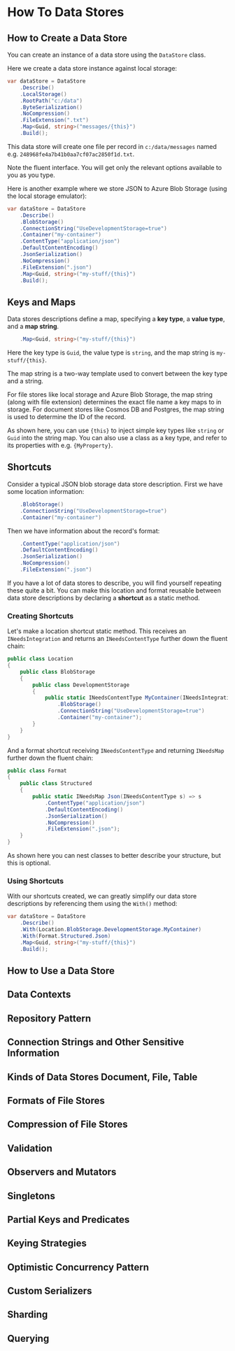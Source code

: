 # How To Data Stores

## How to Create a Data Store

You can create an instance of a data store using the `DataStore` class. 

Here we create a data store instance against local storage:

```csharp
var dataStore = DataStore
    .Describe()
    .LocalStorage()
    .RootPath("c:/data")
    .ByteSerialization()
    .NoCompression()
    .FileExtension(".txt")
    .Map<Guid, string>("messages/{this}")
    .Build();
```

This data store will create one file per record in `c:/data/messages` named e.g. `248968fe4a7b41b0aa7cf07ac2850f1d.txt`.

Note the fluent interface. You will get only the relevant options available to you as you type.

Here is another example where we store JSON to Azure Blob Storage (using the local storage emulator):

```csharp
var dataStore = DataStore
    .Describe()
    .BlobStorage()
    .ConnectionString("UseDevelopmentStorage=true")
    .Container("my-container")
    .ContentType("application/json")
    .DefaultContentEncoding()
    .JsonSerialization()
    .NoCompression()
    .FileExtension(".json")
    .Map<Guid, string>("my-stuff/{this}")
    .Build();
```

## Keys and Maps

Data stores descriptions define a map, specifying a **key type**, a **value type**, and a **map string**. 

```csharp
    .Map<Guid, string>("my-stuff/{this}")
```

Here the key type is `Guid`, the value type is `string`, and the map string is `my-stuff/{this}`.

The map string is a two-way template used to convert between the key type and a string. 

For file stores like local storage and Azure Blob Storage, the map string (along with file extension)  determines the exact file name a key maps to in storage. For document stores like Cosmos DB and Postgres, the map string is used to determine the ID of the record.

As shown here, you can use `{this}` to inject simple key types like `string` or `Guid` into the string map. You can also use a class as a key type, and refer to its properties with e.g. `{MyProperty}`.

## Shortcuts

Consider a typical JSON blob storage data store description. First we have some location information:

```csharp
    .BlobStorage()
    .ConnectionString("UseDevelopmentStorage=true")
    .Container("my-container")
```

Then we have information about the record's format:

```csharp
    .ContentType("application/json")
    .DefaultContentEncoding()
    .JsonSerialization()
    .NoCompression()
    .FileExtension(".json")
```

If you have a lot of data stores to describe, you will find yourself repeating these quite a bit. You can make this location and format reusable between data store descriptions by declaring a **shortcut** as a static method. 

### Creating Shortcuts

Let's make a location shortcut static method. This receives an `INeedsIntegration` and returns an `INeedsContentType` further down the fluent chain:

```csharp
public class Location
{
    public class BlobStorage
    {
        public class DevelopmentStorage
        {
            public static INeedsContentType MyContainer(INeedsIntegration s) => s
                .BlobStorage()
                .ConnectionString("UseDevelopmentStorage=true")
                .Container("my-container");
        }
    }
}
```

And a format shortcut receiving `INeedsContentType` and returning `INeedsMap` further down the fluent chain:

```csharp
public class Format
{
    public class Structured
    {
        public static INeedsMap Json(INeedsContentType s) => s
            .ContentType("application/json")
            .DefaultContentEncoding()
            .JsonSerialization()
            .NoCompression()
            .FileExtension(".json");
    }
}
```

As shown here you can nest classes to better describe your structure, but this is optional.

### Using Shortcuts

With our shortcuts created, we can greatly simplify our data store descriptions by referencing them using the `With()` method:

```csharp
var dataStore = DataStore
    .Describe()
    .With(Location.BlobStorage.DevelopmentStorage.MyContainer)
    .With(Format.Structured.Json)
    .Map<Guid, string>("my-stuff/{this}")
    .Build();
```

## How to Use a Data Store

## Data Contexts

## Repository Pattern

## Connection Strings and Other Sensitive Information

## Kinds of Data Stores Document, File, Table

## Formats of File Stores

## Compression of File Stores

## Validation

## Observers and Mutators

## Singletons

## Partial Keys and Predicates

## Keying Strategies

## Optimistic Concurrency Pattern

## Custom Serializers

## Sharding

## Querying